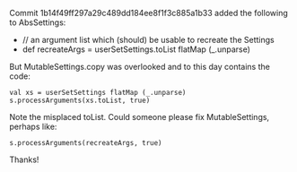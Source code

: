 Commit 1b14f49ff297a29c489dd184ee8f1f3c885a1b33 added the following to AbsSettings:

+  // an argument list which (should) be usable to recreate the Settings
+  def recreateArgs = userSetSettings.toList flatMap (_.unparse)

But MutableSettings.copy was overlooked and to this day contains the code:

    val xs = userSetSettings flatMap (_.unparse)
    s.processArguments(xs.toList, true)

Note the misplaced toList. Could someone please fix MutableSettings, perhaps like:

    s.processArguments(recreateArgs, true)

Thanks!
